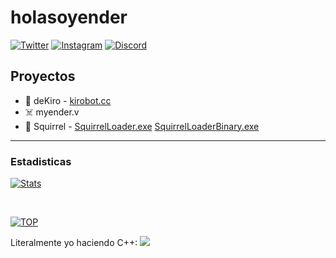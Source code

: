 # holasoyender

[![Twitter](https://img.shields.io/twitter/follow/holasoyender_?color=1da1f2&logo=twitter&style=for-the-badge)](https://twitter.com/intent/follow?user_id=741944734571188224)
[![Instagram](https://img.shields.io/twitter/follow/holasoyender?color=blueviolet&logo=instagram&style=for-the-badge)](https://www.instagram.com/holasoyender_/)
[![Discord](https://img.shields.io/discord/711944422341738526?color=7289da&logo=discord&style=for-the-badge)](https://dsc.gg/ender)


## Proyectos

- 🍉 deKiro - [kirobot.cc](https://www.kirobot.cc)
- ☠️ myender.v 
- 🎯 Squirrel - [SquirrelLoader.exe](https://github.com/holasoyender/SquirrelLoader) [SquirrelLoaderBinary.exe](https://github.com/holasoyender/SquirrelLoader-binary)

---

### Estadisticas

[![Stats](https://github-readme-stats.vercel.app/api?username=holasoyender&count_private=true&theme=dark&locale=es&include_all_commits=true&show_icons=true&hide=prs,contribs)](https://github.com/holasoyender)

<br />

[![TOP](https://github-readme-stats.vercel.app/api/top-langs/?username=holasoyender&theme=dark&layout=compact)](https://github.com/holasoyender)


Literalmente yo haciendo C++:
<img src="https://cdn.discordapp.com/attachments/859486644578025472/903758100018905098/a.gif">


